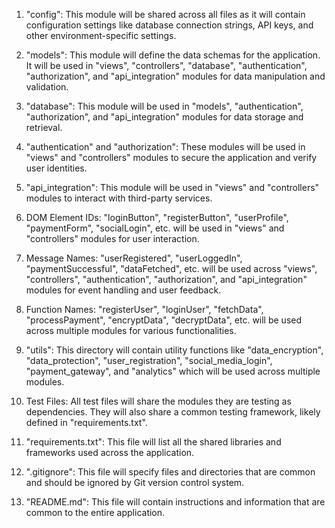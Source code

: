 1. "config": This module will be shared across all files as it will contain configuration settings like database connection strings, API keys, and other environment-specific settings.

2. "models": This module will define the data schemas for the application. It will be used in "views", "controllers", "database", "authentication", "authorization", and "api_integration" modules for data manipulation and validation.

3. "database": This module will be used in "models", "authentication", "authorization", and "api_integration" modules for data storage and retrieval.

4. "authentication" and "authorization": These modules will be used in "views" and "controllers" modules to secure the application and verify user identities.

5. "api_integration": This module will be used in "views" and "controllers" modules to interact with third-party services.

6. DOM Element IDs: "loginButton", "registerButton", "userProfile", "paymentForm", "socialLogin", etc. will be used in "views" and "controllers" modules for user interaction.

7. Message Names: "userRegistered", "userLoggedIn", "paymentSuccessful", "dataFetched", etc. will be used across "views", "controllers", "authentication", "authorization", and "api_integration" modules for event handling and user feedback.

8. Function Names: "registerUser", "loginUser", "fetchData", "processPayment", "encryptData", "decryptData", etc. will be used across multiple modules for various functionalities.

9. "utils": This directory will contain utility functions like "data_encryption", "data_protection", "user_registration", "social_media_login", "payment_gateway", and "analytics" which will be used across multiple modules.

10. Test Files: All test files will share the modules they are testing as dependencies. They will also share a common testing framework, likely defined in "requirements.txt".

11. "requirements.txt": This file will list all the shared libraries and frameworks used across the application.

12. ".gitignore": This file will specify files and directories that are common and should be ignored by Git version control system.

13. "README.md": This file will contain instructions and information that are common to the entire application.
